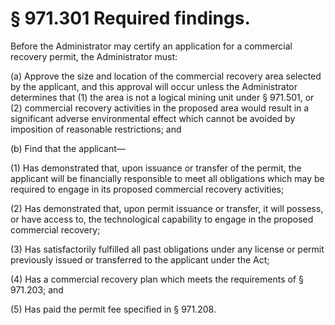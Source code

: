 # § 971.301   Required findings.

Before the Administrator may certify an application for a commercial recovery permit, the Administrator must:


(a) Approve the size and location of the commercial recovery area selected by the applicant, and this approval will occur unless the Administrator determines that (1) the area is not a logical mining unit under § 971.501, or (2) commercial recovery activities in the proposed area would result in a significant adverse environmental effect which cannot be avoided by imposition of reasonable restrictions; and


(b) Find that the applicant—


(1) Has demonstrated that, upon issuance or transfer of the permit, the applicant will be financially responsible to meet all obligations which may be required to engage in its proposed commercial recovery activities;


(2) Has demonstrated that, upon permit issuance or transfer, it will possess, or have access to, the technological capability to engage in the proposed commercial recovery;


(3) Has satisfactorily fulfilled all past obligations under any license or permit previously issued or transferred to the applicant under the Act;


(4) Has a commercial recovery plan which meets the requirements of § 971.203; and


(5) Has paid the permit fee specified in § 971.208.




